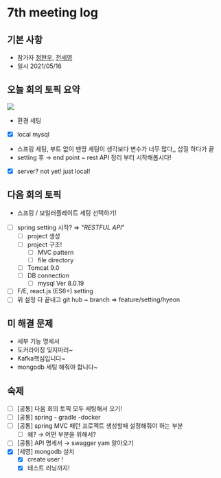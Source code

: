 # 7th meeting log
## 기본 사항
- 참가자 [정현우](https://github.com/Nuung), [전세영](https://github.com/SeyoungJeon)
- 일시 2021/05/16

## 오늘 회의 토픽 요약

![](/../../assets/images/7th_meeting_1)

- 환경 세팅
- [x]  local mysql
- 스프링 세팅, 부트 없이 맨땅 세팅이 생각보다 변수가 너무 많다,, 삽질 하다가 끝
- setting 후 → end point ~ rest API 정리 부터 시작해봅시다!
- [x]  server? not yet! just local!

## 다음 회의 토픽

- 스프링 / 보일러플레이트 세팅 선택하기!
- [ ]  spring setting 시작? ⇒ "*RESTFUL API*"
    - [ ]  project 생성
    - [ ]  project 구조!
        - [ ]  MVC pattern
        - [ ]  file directory
    - [ ]  Tomcat 9.0
    - [ ]  DB connection
        - [ ]  mysql Ver 8.0.19
- [ ]  F/E, react.js (ES6+) setting
- [ ]  위 설정 다 끝내고 git hub ~ branch ⇒ feature/setting/hyeon

## 미 해결 문제

- 세부 기능 명세서
- 도커라이징 잊지마러~
- Kafka핵심입니다~
- mongodb 세팅 해줘야 합니다~

## 숙제

- [ ]  [공통] 다음 회의 토픽 모두 세팅해서 오기!
- [ ]  [공통] spring - gradle -docker
- [ ]  [공통] spring MVC 패턴 프로젝트 생성할때 설정해줘야 하는 부분
    - [ ]  왜? → 어떤 부분을 위해서?
- [ ]  [공통] API 명세서 → swagger yam 알아오기
- [x]  [세영] mongodb 설치
    - [x]  create user !
    - [x]  테스트 러닝까지!